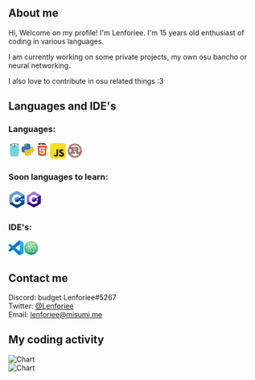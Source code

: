 ## About me
Hi, Welcome on my profile!
I'm Lenforiee.
I'm 15 years old enthusiast of coding in various languages.


I am currently working on some private projects, my own osu bancho or neural networking.

I also love to contribute in osu related things :3
## Languages and IDE's

### Languages:

<img style="padding: 1.5px" align="left" alt="Go" width="20px" src="https://raw.githubusercontent.com/Mempler/Mempler/master/assets//go.svg"/>
<img style="padding: 1.5px" align="left" alt="Python 3" width="26px" src="https://raw.githubusercontent.com/Mempler/Mempler/master/assets//py.svg"/>
<img style="padding: 1.5px" align="left" alt="HTML5" width="26px" src="https://raw.githubusercontent.com/Mempler/Mempler/master/assets//html5.svg"/>
<img style="padding: 1.5px" align="left" alt="Javascript" width="31px" src="https://raw.githubusercontent.com/Mempler/Mempler/master/assets//javascript.svg"/>
<img style="padding: 1.5px" alt="Rust" width="30px" src="https://raw.githubusercontent.com/Mempler/Mempler/master/assets//rust.svg"/>

### Soon languages to learn:

<img style="padding: 1.5px" align="left" alt="CPP" width="30px" src="https://raw.githubusercontent.com/Mempler/Mempler/master/assets//cpp.svg"/>
<img style="padding: 1.5px" alt="CSharp" width="31px" src="https://raw.githubusercontent.com/Mempler/Mempler/master/assets//csharp.svg"/>


### IDE's:

<img align="left" alt="VSCode" width="30px" src="https://raw.githubusercontent.com/Mempler/Mempler/master/assets//visual-studio-code.svg"/>
<img alt="Atom" width="30px" src="https://raw.githubusercontent.com/Lenforiee/lenforiee/main/assets//atom.svg"/>

## Contact me
Discord: budget Lenforiee#5267 \
Twitter: [@Lenforiee](https://twitter.com/Lenforiee) \
Email:   [lenforiee@misumi.me](mailto:lenforiee@misumi.me)

## My coding activity

<img align="left" alt="Chart" width="300px" src="https://wakatime.com/share/@849115ce-e71d-414d-887d-aeaef18f6ade/bc6f3bff-c8db-4604-90a4-2ab56257517d.svg"/>
<img align="left" alt="Chart" width="300px" src="https://wakatime.com/share/@849115ce-e71d-414d-887d-aeaef18f6ade/97aa9b59-0f5b-4be1-a615-32b8e2645207.svg"/>
